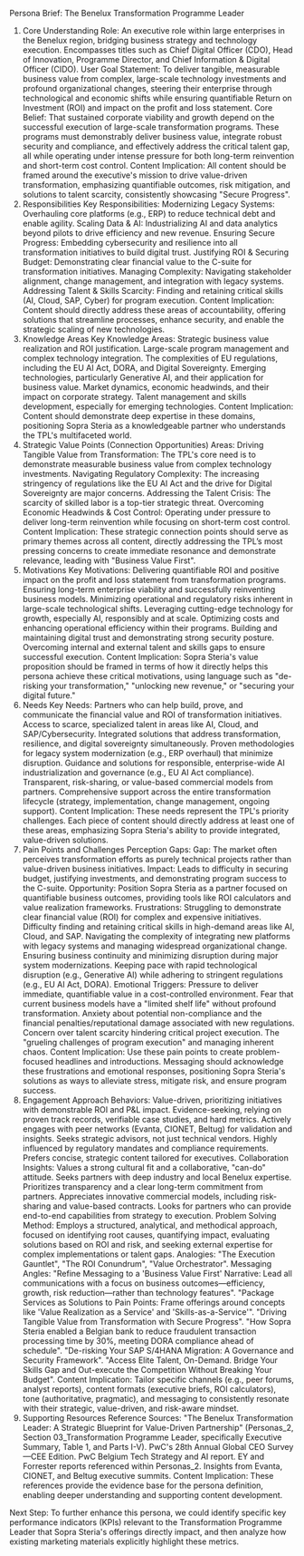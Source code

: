 Persona Brief: The Benelux Transformation Programme Leader

1. Core Understanding
   Role: An executive role within large enterprises in the Benelux region, bridging business strategy and technology execution. Encompasses titles such as Chief Digital Officer (CDO), Head of Innovation, Programme Director, and Chief Information & Digital Officer (CIDO).
   User Goal Statement: To deliver tangible, measurable business value from complex, large-scale technology investments and profound organizational changes, steering their enterprise through technological and economic shifts while ensuring quantifiable Return on Investment (ROI) and impact on the profit and loss statement.
   Core Belief: That sustained corporate viability and growth depend on the successful execution of large-scale transformation programs. These programs must demonstrably deliver business value, integrate robust security and compliance, and effectively address the critical talent gap, all while operating under intense pressure for both long-term reinvention and short-term cost control.
   Content Implication: All content should be framed around the executive's mission to drive value-driven transformation, emphasizing quantifiable outcomes, risk mitigation, and solutions to talent scarcity, consistently showcasing "Secure Progress".
2. Responsibilities
   Key Responsibilities:
   Modernizing Legacy Systems: Overhauling core platforms (e.g., ERP) to reduce technical debt and enable agility.
   Scaling Data & AI: Industrializing AI and data analytics beyond pilots to drive efficiency and new revenue.
   Ensuring Secure Progress: Embedding cybersecurity and resilience into all transformation initiatives to build digital trust.
   Justifying ROI & Securing Budget: Demonstrating clear financial value to the C-suite for transformation initiatives.
   Managing Complexity: Navigating stakeholder alignment, change management, and integration with legacy systems.
   Addressing Talent & Skills Scarcity: Finding and retaining critical skills (AI, Cloud, SAP, Cyber) for program execution.
   Content Implication: Content should directly address these areas of accountability, offering solutions that streamline processes, enhance security, and enable the strategic scaling of new technologies.
3. Knowledge Areas
   Key Knowledge Areas:
   Strategic business value realization and ROI justification.
   Large-scale program management and complex technology integration.
   The complexities of EU regulations, including the EU AI Act, DORA, and Digital Sovereignty.
   Emerging technologies, particularly Generative AI, and their application for business value.
   Market dynamics, economic headwinds, and their impact on corporate strategy.
   Talent management and skills development, especially for emerging technologies.
   Content Implication: Content should demonstrate deep expertise in these domains, positioning Sopra Steria as a knowledgeable partner who understands the TPL's multifaceted world.
4. Strategic Value Points (Connection Opportunities)
   Areas:
   Driving Tangible Value from Transformation: The TPL's core need is to demonstrate measurable business value from complex technology investments.
   Navigating Regulatory Complexity: The increasing stringency of regulations like the EU AI Act and the drive for Digital Sovereignty are major concerns.
   Addressing the Talent Crisis: The scarcity of skilled labor is a top-tier strategic threat.
   Overcoming Economic Headwinds & Cost Control: Operating under pressure to deliver long-term reinvention while focusing on short-term cost control.
   Content Implication: These strategic connection points should serve as primary themes across all content, directly addressing the TPL’s most pressing concerns to create immediate resonance and demonstrate relevance, leading with "Business Value First".
5. Motivations
   Key Motivations:
   Delivering quantifiable ROI and positive impact on the profit and loss statement from transformation programs.
   Ensuring long-term enterprise viability and successfully reinventing business models.
   Minimizing operational and regulatory risks inherent in large-scale technological shifts.
   Leveraging cutting-edge technology for growth, especially AI, responsibly and at scale.
   Optimizing costs and enhancing operational efficiency within their programs.
   Building and maintaining digital trust and demonstrating strong security posture.
   Overcoming internal and external talent and skills gaps to ensure successful execution.
   Content Implication: Sopra Steria's value proposition should be framed in terms of how it directly helps this persona achieve these critical motivations, using language such as "de-risking your transformation," "unlocking new revenue," or "securing your digital future."
6. Needs
   Key Needs:
   Partners who can help build, prove, and communicate the financial value and ROI of transformation initiatives.
   Access to scarce, specialized talent in areas like AI, Cloud, and SAP/Cybersecurity.
   Integrated solutions that address transformation, resilience, and digital sovereignty simultaneously.
   Proven methodologies for legacy system modernization (e.g., ERP overhaul) that minimize disruption.
   Guidance and solutions for responsible, enterprise-wide AI industrialization and governance (e.g., EU AI Act compliance).
   Transparent, risk-sharing, or value-based commercial models from partners.
   Comprehensive support across the entire transformation lifecycle (strategy, implementation, change management, ongoing support).
   Content Implication: These needs represent the TPL's priority challenges. Each piece of content should directly address at least one of these areas, emphasizing Sopra Steria's ability to provide integrated, value-driven solutions.
7. Pain Points and Challenges
   Perception Gaps:
   Gap: The market often perceives transformation efforts as purely technical projects rather than value-driven business initiatives.
   Impact: Leads to difficulty in securing budget, justifying investments, and demonstrating program success to the C-suite.
   Opportunity: Position Sopra Steria as a partner focused on quantifiable business outcomes, providing tools like ROI calculators and value realization frameworks.
   Frustrations:
   Struggling to demonstrate clear financial value (ROI) for complex and expensive initiatives.
   Difficulty finding and retaining critical skills in high-demand areas like AI, Cloud, and SAP.
   Navigating the complexity of integrating new platforms with legacy systems and managing widespread organizational change.
   Ensuring business continuity and minimizing disruption during major system modernizations.
   Keeping pace with rapid technological disruption (e.g., Generative AI) while adhering to stringent regulations (e.g., EU AI Act, DORA).
   Emotional Triggers:
   Pressure to deliver immediate, quantifiable value in a cost-controlled environment.
   Fear that current business models have a "limited shelf life" without profound transformation.
   Anxiety about potential non-compliance and the financial penalties/reputational damage associated with new regulations.
   Concern over talent scarcity hindering critical project execution.
   The "grueling challenges of program execution" and managing inherent chaos.
   Content Implication: Use these pain points to create problem-focused headlines and introductions. Messaging should acknowledge these frustrations and emotional responses, positioning Sopra Steria's solutions as ways to alleviate stress, mitigate risk, and ensure program success.
8. Engagement Approach
   Behaviors:
   Value-driven, prioritizing initiatives with demonstrable ROI and P&L impact.
   Evidence-seeking, relying on proven track records, verifiable case studies, and hard metrics.
   Actively engages with peer networks (Evanta, CIONET, Beltug) for validation and insights.
   Seeks strategic advisors, not just technical vendors.
   Highly influenced by regulatory mandates and compliance requirements.
   Prefers concise, strategic content tailored for executives.
   Collaboration Insights:
   Values a strong cultural fit and a collaborative, "can-do" attitude.
   Seeks partners with deep industry and local Benelux expertise.
   Prioritizes transparency and a clear long-term commitment from partners.
   Appreciates innovative commercial models, including risk-sharing and value-based contracts.
   Looks for partners who can provide end-to-end capabilities from strategy to execution.
   Problem Solving Method: Employs a structured, analytical, and methodical approach, focused on identifying root causes, quantifying impact, evaluating solutions based on ROI and risk, and seeking external expertise for complex implementations or talent gaps.
   Analogies: "The Execution Gauntlet", "The ROI Conundrum", "Value Orchestrator".
   Messaging Angles:
   "Refine Messaging to a 'Business Value First' Narrative: Lead all communications with a focus on business outcomes—efficiency, growth, risk reduction—rather than technology features".
   "Package Services as Solutions to Pain Points: Frame offerings around concepts like 'Value Realization as a Service' and 'Skills-as-a-Service'".
   "Driving Tangible Value from Transformation with Secure Progress".
   "How Sopra Steria enabled a Belgian bank to reduce fraudulent transaction processing time by 30%, meeting DORA compliance ahead of schedule".
   "De-risking Your SAP S/4HANA Migration: A Governance and Security Framework".
   "Access Elite Talent, On-Demand. Bridge Your Skills Gap and Out-execute the Competition Without Breaking Your Budget".
   Content Implication: Tailor specific channels (e.g., peer forums, analyst reports), content formats (executive briefs, ROI calculators), tone (authoritative, pragmatic), and messaging to consistently resonate with their strategic, value-driven, and risk-aware mindset.
9. Supporting Resources
   Reference Sources:
   "The Benelux Transformation Leader: A Strategic Blueprint for Value-Driven Partnership" (Personas_2, Section 03_Transformation Programme Leader, specifically Executive Summary, Table 1, and Parts I-V).
   PwC's 28th Annual Global CEO Survey—CEE Edition.
   PwC Belgium Tech Strategy and AI report.
   EY and Forrester reports referenced within Personas_2.
   Insights from Evanta, CIONET, and Beltug executive summits.
   Content Implication: These references provide the evidence base for the persona definition, enabling deeper understanding and supporting content development.

Next Step: To further enhance this persona, we could identify specific key performance indicators (KPIs) relevant to the Transformation Programme Leader that Sopra Steria's offerings directly impact, and then analyze how existing marketing materials explicitly highlight these metrics.
